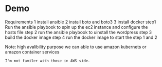 # Demo

Requirements 
	1 install ansible
	2 install boto and boto3
	3 install docker
step1 Run the ansible playbook to spin up the ec2 instance and configure the hosts file
step 2 run the ansible playbook to uinstall the wordpress
step 3 build the docker image
step 4 run the docker image to start the step 1 and 2

Note: high avalibility purpose we can able to use amazon kubernets or amazon container services

	I'm not familer with those in AWS side.
	


